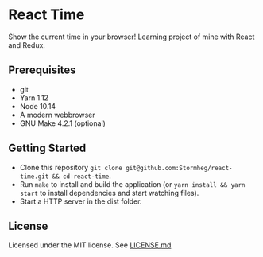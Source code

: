 # React Time

Show the current time in your browser! Learning project of mine with React and Redux.

## Prerequisites
- git
- Yarn 1.12
- Node 10.14
- A modern webbrowser
- GNU Make 4.2.1 (optional)

## Getting Started
- Clone this repository `git clone git@github.com:Stormheg/react-time.git && cd react-time`.
- Run `make` to install and build the application (or `yarn install && yarn start` to install dependencies and start watching files).
- Start a HTTP server in the dist folder.

## License
Licensed under the MIT license. See [LICENSE.md](LICENSE.md)